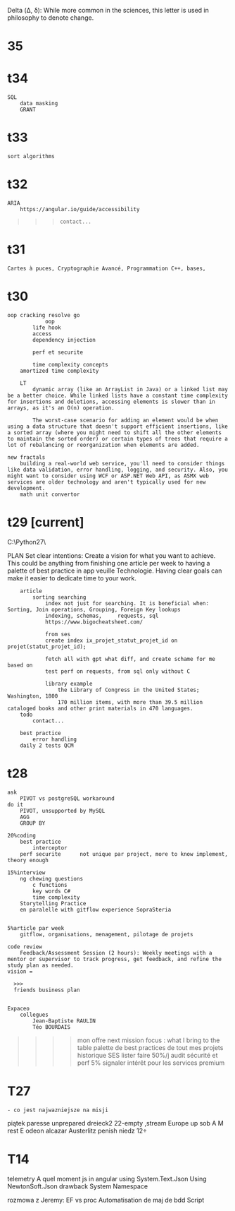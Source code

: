 Delta (Δ, δ): While more common in the sciences, this letter is used in philosophy to denote change.

# 35
    
# t34
    SQL 
        data masking
        GRANT 
# t33
    sort algorithms
# t32
    ARIA
        https://angular.io/guide/accessibility
>>>     contact...
# t31
    
    Cartes à puces, Cryptographie Avancé, Programmation C++, bases, 

# t30

    oop cracking resolve go
                oop
            life hook
            access
            dependency injection

            perf et securite    

            time complexity concepts
        amortized time complexity

        LT
            dynamic array (like an ArrayList in Java) or a linked list may be a better choice. While linked lists have a constant time complexity for insertions and deletions, accessing elements is slower than in arrays, as it's an O(n) operation.

            The worst-case scenario for adding an element would be when using a data structure that doesn't support efficient insertions, like a sorted array (where you might need to shift all the other elements to maintain the sorted order) or certain types of trees that require a lot of rebalancing or reorganization when elements are added.

    new fractals
        building a real-world web service, you'll need to consider things like data validation, error handling, logging, and security. Also, you might want to consider using WCF or ASP.NET Web API, as ASMX web services are older technology and aren't typically used for new development.
        math unit convertor

# t29 [current] 
C:\Python27\

PLAN
Set clear intentions: Create a vision for what you want to achieve. 
This could be anything from finishing one article per week to having a palette of best practice in app veuille Technologie. 
Having clear goals can make it easier to dedicate time to your work.

        article
            sorting searching
                index not just for searching. It is beneficial when: Sorting, Join operations, Grouping, Foreign Key lookups
                indexing, schemas,     requests, sql
                https://www.bigocheatsheet.com/

                from ses
                create index ix_projet_statut_projet_id on projet(statut_projet_id);

                fetch all with gpt what diff, and create schame for me based on 
                test perf on requests, from sql only without C

                library example
                    the Library of Congress in the United States; Washington, 1800
                    170 million items, with more than 39.5 million cataloged books and other print materials in 470 languages. 
        todo 
            contact...

        best practice 
            error handling
        daily 2 tests QCM
# t28 

    ask 
        PIVOT vs postgreSQL workaround
    do it 
        PIVOT, unsupported by MySQL 
        AGG 
        GROUP BY 

    20%coding
        best practice
            interceptor 
        perf securite      not unique par project, more to know implement, theory enough

    15%interview 
        ng chewing questions
            c functions
            key words C#
            time complexity
        Storytelling Practice
        en paralelle with gitflow experience SopraSteria
            

    5%article par week    
        gitflow, organisations, menagement, pilotage de projets

    code review
        Feedback/Assessment Session (2 hours): Weekly meetings with a mentor or supervisor to track progress, get feedback, and refine the study plan as needed.
    vision = 

      >>>
      friends business plan

                 
    Expaceo 
        collegues
            Jean-Baptiste RAULIN
            Téo BOURDAIS

>>>>mon offre next mission focus :
        what I bring to the table
            palette de best practices de tout mes projets historique SES lister faire 50%/j
            audit sécurité et perf 5%
            signaler intérêt pour les services premium 

    
# T27 
    - co jest najwazniejsze na misji

piątek paresse unprepared dreieck2 22-empty ,stream Europe up
sob A M rest E odeon alcazar Austerlitz penish 
niedz 12÷

#   T14
telemetry
A quel moment js in angular 
using System.Text.Json
Using NewtonSoft.Json
drawback
System Namespace

rozmowa z Jeremy:
EF vs proc
Automatisation de maj de bdd
Script
